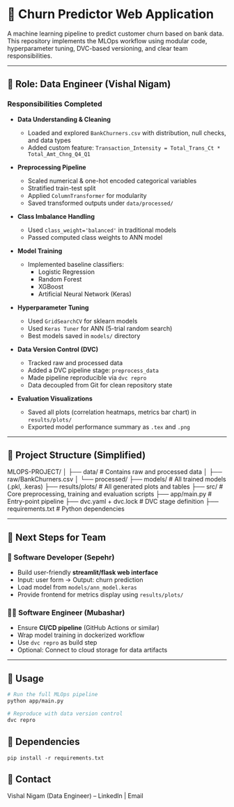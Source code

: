 # 🧠 Churn Predictor Web Application

A machine learning pipeline to predict customer churn based on bank data. This repository implements the MLOps workflow using modular code, hyperparameter tuning, DVC-based versioning, and clear team responsibilities.

---

## 👤 Role: Data Engineer (Vishal Nigam)

### Responsibilities Completed

- **Data Understanding & Cleaning**
  - Loaded and explored `BankChurners.csv` with distribution, null checks, and data types
  - Added custom feature: `Transaction_Intensity = Total_Trans_Ct * Total_Amt_Chng_Q4_Q1`

- **Preprocessing Pipeline**
  - Scaled numerical & one-hot encoded categorical variables
  - Stratified train-test split
  - Applied `ColumnTransformer` for modularity
  - Saved transformed outputs under `data/processed/`

- **Class Imbalance Handling**
  - Used `class_weight='balanced'` in traditional models
  - Passed computed class weights to ANN model

- **Model Training**
  - Implemented baseline classifiers:
    - Logistic Regression
    - Random Forest
    - XGBoost
    - Artificial Neural Network (Keras)

- **Hyperparameter Tuning**
  - Used `GridSearchCV` for sklearn models
  - Used `Keras Tuner` for ANN (5-trial random search)
  - Best models saved in `models/` directory

- **Data Version Control (DVC)**
  - Tracked raw and processed data
  - Added a DVC pipeline stage: `preprocess_data`
  - Made pipeline reproducible via `dvc repro`
  - Data decoupled from Git for clean repository state

- **Evaluation Visualizations**
  - Saved all plots (correlation heatmaps, metrics bar chart) in `results/plots/`
  - Exported model performance summary as `.tex` and `.png`

---

## 📁 Project Structure (Simplified)
MLOPS-PROJECT/
│
├── data/ # Contains raw and processed data
│ ├── raw/BankChurners.csv
│ └── processed/
├── models/ # All trained models (.pkl, .keras)
├── results/plots/ # All generated plots and tables
├── src/ # Core preprocessing, training and evaluation scripts
├── app/main.py # Entry-point pipeline
├── dvc.yaml + dvc.lock # DVC stage definition
├── requirements.txt # Python dependencies


---

## 🚀 Next Steps for Team

### 🔧 Software Developer (Sepehr)

- Build user-friendly **streamlit/flask web interface**
- Input: user form → Output: churn prediction
- Load model from `models/ann_model.keras`
- Provide frontend for metrics display using `results/plots/`

### 🧑‍💻 Software Engineer (Mubashar)

- Ensure **CI/CD pipeline** (GitHub Actions or similar)
- Wrap model training in dockerized workflow
- Use `dvc repro` as build step
- Optional: Connect to cloud storage for data artifacts

---

## 📝 Usage

```bash
# Run the full MLOps pipeline
python app/main.py

# Reproduce with data version control
dvc repro
```

## 📝 Dependencies
```
pip install -r requirements.txt
```
## 📣 Contact
Vishal Nigam (Data Engineer) – LinkedIn | Email


